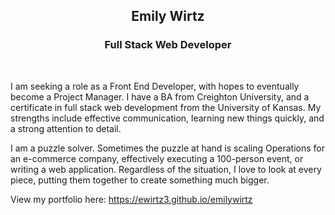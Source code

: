 <h2 align="center">Emily Wirtz</h2>
<h3 align="center">Full Stack Web Developer</h3>
<br/>

I am seeking a role as a Front End Developer, with hopes to eventually become a Project Manager. I have a BA from Creighton University, and a certificate in full stack web development from the University of Kansas. My strengths include effective communication, learning new things quickly, and a strong attention to detail.

I am a puzzle solver. Sometimes the puzzle at hand is scaling Operations for an e-commerce company, effectively executing a 100-person event, or writing a web application. Regardless of the situation, I love to look at every piece, putting them together to create something much bigger.

View my portfolio here: https://ewirtz3.github.io/emilywirtz
